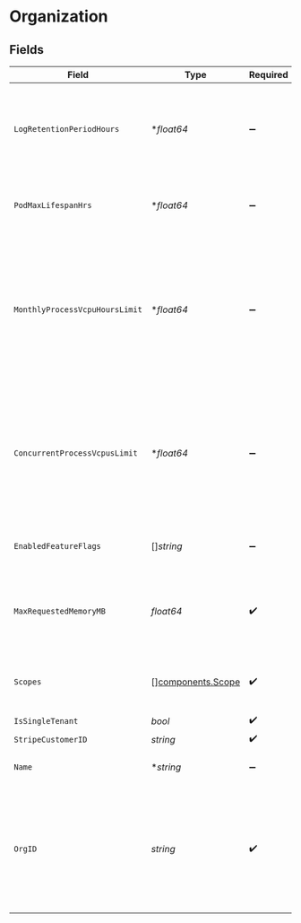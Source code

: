 # Organization


## Fields

| Field                                                                                                                             | Type                                                                                                                              | Required                                                                                                                          | Description                                                                                                                       | Example                                                                                                                           |
| --------------------------------------------------------------------------------------------------------------------------------- | --------------------------------------------------------------------------------------------------------------------------------- | --------------------------------------------------------------------------------------------------------------------------------- | --------------------------------------------------------------------------------------------------------------------------------- | --------------------------------------------------------------------------------------------------------------------------------- |
| `LogRetentionPeriodHours`                                                                                                         | **float64*                                                                                                                        | :heavy_minus_sign:                                                                                                                | The retention period for process logs in hours<br/>If undefined, the default is 72h                                               |                                                                                                                                   |
| `PodMaxLifespanHrs`                                                                                                               | **float64*                                                                                                                        | :heavy_minus_sign:                                                                                                                | The maximum lifespan in hours of a pod.                                                                                           |                                                                                                                                   |
| `MonthlyProcessVcpuHoursLimit`                                                                                                    | **float64*                                                                                                                        | :heavy_minus_sign:                                                                                                                | The maximum number of monthly process vcpu hours that can be run by the organization<br/>If undefined, the organization has no limit. |                                                                                                                                   |
| `ConcurrentProcessVcpusLimit`                                                                                                     | **float64*                                                                                                                        | :heavy_minus_sign:                                                                                                                | The maximum number of concurrent processes that can be run by the organization<br/>If undefined, the organization has no limit.   |                                                                                                                                   |
| `EnabledFeatureFlags`                                                                                                             | []*string*                                                                                                                        | :heavy_minus_sign:                                                                                                                | The features enabled for this org and user.                                                                                       |                                                                                                                                   |
| `MaxRequestedMemoryMB`                                                                                                            | *float64*                                                                                                                         | :heavy_check_mark:                                                                                                                | The maximum memory in MB that can be used by any process in this org.                                                             |                                                                                                                                   |
| `Scopes`                                                                                                                          | [][components.Scope](../../models/components/scope.md)                                                                            | :heavy_check_mark:                                                                                                                | The scopes the user who loaded this has on this org.                                                                              |                                                                                                                                   |
| `IsSingleTenant`                                                                                                                  | *bool*                                                                                                                            | :heavy_check_mark:                                                                                                                | N/A                                                                                                                               |                                                                                                                                   |
| `StripeCustomerID`                                                                                                                | *string*                                                                                                                          | :heavy_check_mark:                                                                                                                | N/A                                                                                                                               |                                                                                                                                   |
| `Name`                                                                                                                            | **string*                                                                                                                         | :heavy_minus_sign:                                                                                                                | The name of an organization.                                                                                                      |                                                                                                                                   |
| `OrgID`                                                                                                                           | *string*                                                                                                                          | :heavy_check_mark:                                                                                                                | System generated unique identifier for an organization. Not guaranteed to have a specific format.                                 | org-6f706e83-0ec1-437a-9a46-7d4281eb2f39                                                                                          |